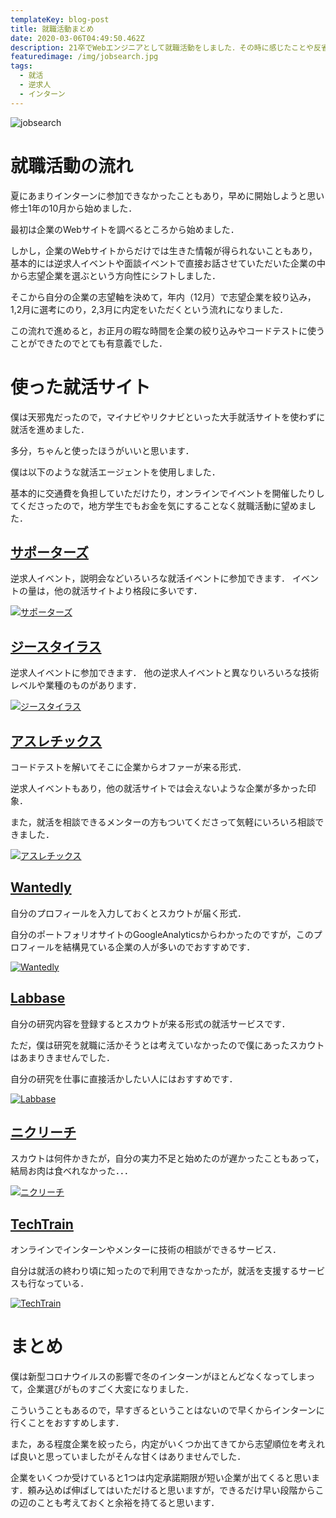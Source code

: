 ```yaml
---
templateKey: blog-post
title: 就職活動まとめ
date: 2020-03-06T04:49:50.462Z
description: 21卒でWebエンジニアとして就職活動をしました．その時に感じたことや反省を記事として残そうと思います．
featuredimage: /img/jobsearch.jpg
tags:
  - 就活
  - 逆求人
  - インターン
---
```

![jobsearch](/img/jobsearch.jpg "jobsearch")

# 就職活動の流れ

夏にあまりインターンに参加できなかったこともあり，早めに開始しようと思い修士1年の10月から始めました．

最初は企業のWebサイトを調べるところから始めました．

しかし，企業のWebサイトからだけでは生きた情報が得られないこともあり，基本的には逆求人イベントや面談イベントで直接お話させていただいた企業の中から志望企業を選ぶという方向性にシフトしました．

そこから自分の企業の志望軸を決めて，年内（12月）で志望企業を絞り込み，1,2月に選考にのり，2,3月に内定をいただくという流れになりました．

この流れで進めると，お正月の暇な時間を企業の絞り込みやコードテストに使うことができたのでとても有意義でした．

# 使った就活サイト

僕は天邪鬼だったので，マイナビやリクナビといった大手就活サイトを使わずに就活を進めました．

多分，ちゃんと使ったほうがいいと思います．

僕は以下のような就活エージェントを使用しました．

基本的に交通費を負担していただけたり，オンラインでイベントを開催したりしてくださったので，地方学生でもお金を気にすることなく就職活動に望めました．

## [サポーターズ](https://supporterz.jp/)

逆求人イベント，説明会などいろいろな就活イベントに参加できます．
イベントの量は，他の就活サイトより格段に多いです．

[![サポーターズ](http://supporterz.jp/img/social.png)](https://supporterz.jp/)

## [ジースタイラス](https://www.studenthunting.com/)

逆求人イベントに参加できます．
他の逆求人イベントと異なりいろいろな技術レベルや業種のものがあります．

[![ジースタイラス](https://www.studenthunting.com/img/common/fb200x200_2016tsh.jpg)](https://www.studenthunting.com/)

## [アスレチックス](https://athletix.run/)

コードテストを解いてそこに企業からオファーが来る形式．

逆求人イベントもあり，他の就活サイトでは会えないような企業が多かった印象．

また，就活を相談できるメンターの方もついてくださって気軽にいろいろ相談できました．

[![アスレチックス](https://athletix.run/images/ogp/home.jpg)](https://athletix.run/)

## [Wantedly](https://www.wantedly.com/)

自分のプロフィールを入力しておくとスカウトが届く形式．

自分のポートフォリオサイトのGoogleAnalyticsからわかったのですが，このプロフィールを結構見ている企業の人が多いのでおすすめです．

[![Wantedly](https://dubpy8abnqmkw.cloudfront.net/images/root/fb-japan.png)](https://www.wantedly.com/)

## [Labbase](https://compass.labbase.jp/)

自分の研究内容を登録するとスカウトが来る形式の就活サービスです．

ただ，僕は研究を就職に活かそうとは考えていなかったので僕にあったスカウトはあまりきませんでした．

自分の研究を仕事に直接活かしたい人にはおすすめです．

[![Labbase](https://material.labbase.jp/product/main_ogp.png)](https://compass.labbase.jp/)

## [ニクリーチ](https://29reach.com/)

スカウトは何件かきたが，自分の実力不足と始めたのが遅かったこともあって，結局お肉は食べれなかった．．．

[![ニクリーチ](https://29reach.com/img/pre/ogimage-fb.jpg)](https://29reach.com/)

## [TechTrain](https://techbowl.co.jp/techtrain)

オンラインでインターンやメンターに技術の相談ができるサービス．

自分は就活の終わり頃に知ったので利用できなかったが，就活を支援するサービスも行なっている．

[![TechTrain](https://techbowl.co.jp/lp/ogp.jpg)](https://techbowl.co.jp/techtrain)

# まとめ
僕は新型コロナウイルスの影響で冬のインターンがほとんどなくなってしまって，企業選びがものすごく大変になりました．

こういうこともあるので，早すぎるということはないので早くからインターンに行くことをおすすめします．

また，ある程度企業を絞ったら，内定がいくつか出てきてから志望順位を考えれば良いと思っていましたがそんな甘くはありませんでした．

企業をいくつか受けていると1つは内定承諾期限が短い企業が出てくると思います．頼み込めば伸ばしてはいただけると思いますが，できるだけ早い段階からこの辺のことも考えておくと余裕を持てると思います．

